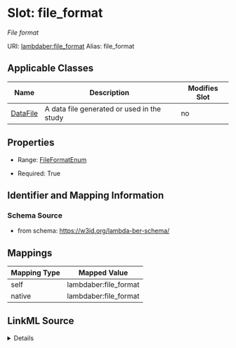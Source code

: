 

# Slot: file_format 


_File format_





URI: [lambdaber:file_format](https://w3id.org/lambda-ber-schema/file_format)
Alias: file_format

<!-- no inheritance hierarchy -->





## Applicable Classes

| Name | Description | Modifies Slot |
| --- | --- | --- |
| [DataFile](DataFile.md) | A data file generated or used in the study |  no  |






## Properties

* Range: [FileFormatEnum](FileFormatEnum.md)

* Required: True




## Identifier and Mapping Information






### Schema Source


* from schema: https://w3id.org/lambda-ber-schema/




## Mappings

| Mapping Type | Mapped Value |
| ---  | ---  |
| self | lambdaber:file_format |
| native | lambdaber:file_format |




## LinkML Source

<details>
```yaml
name: file_format
description: File format
from_schema: https://w3id.org/lambda-ber-schema/
rank: 1000
alias: file_format
owner: DataFile
domain_of:
- DataFile
range: FileFormatEnum
required: true

```
</details>